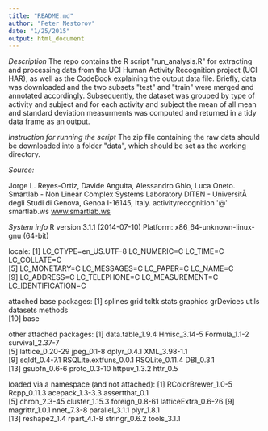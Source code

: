 ```yaml
---
title: "README.md"
author: "Peter Nestorov"
date: "1/25/2015"
output: html_document
---
```


*Description*
The repo contains the R script "run_analysis.R" for extracting and processing 
data from the UCI Human Activity Recognition project (UCI HAR), as well as the 
CodeBook explaining the output data file. Briefly, data was downloaded and
the two subsets "test" and "train" were merged and annotated accordingly. 
Subsequently, the dataset was grouped by type of activity and subject and for
each activity and subject the mean of all mean and standard deviation measurments
was computed and returned in a tidy data frame as an output.

*Instruction for running the script*
The zip file containing the raw data should be downloaded into a folder "data",
which should be set as the working directory.

*Source:*

Jorge L. Reyes-Ortiz, Davide Anguita, Alessandro Ghio, Luca Oneto.
Smartlab - Non Linear Complex Systems Laboratory
DITEN - UniversitÃ  degli Studi di Genova, Genoa I-16145, Italy.
activityrecognition '@' smartlab.ws
www.smartlab.ws


*System info*
R version 3.1.1 (2014-07-10)
Platform: x86_64-unknown-linux-gnu (64-bit)

locale:
 [1] LC_CTYPE=en_US.UTF-8 LC_NUMERIC=C         LC_TIME=C            LC_COLLATE=C        
 [5] LC_MONETARY=C        LC_MESSAGES=C        LC_PAPER=C           LC_NAME=C           
 [9] LC_ADDRESS=C         LC_TELEPHONE=C       LC_MEASUREMENT=C     LC_IDENTIFICATION=C 

attached base packages:
 [1] splines   grid      tcltk     stats     graphics  grDevices utils     datasets  methods  
[10] base     

other attached packages:
 [1] data.table_1.9.4      Hmisc_3.14-5          Formula_1.1-2         survival_2.37-7      
 [5] lattice_0.20-29       jpeg_0.1-8            dplyr_0.4.1           XML_3.98-1.1         
 [9] sqldf_0.4-7.1         RSQLite.extfuns_0.0.1 RSQLite_0.11.4        DBI_0.3.1            
[13] gsubfn_0.6-6          proto_0.3-10          httpuv_1.3.2          httr_0.5             

loaded via a namespace (and not attached):
 [1] RColorBrewer_1.0-5  Rcpp_0.11.3         acepack_1.3-3.3     assertthat_0.1     
 [5] chron_2.3-45        cluster_1.15.3      foreign_0.8-61      latticeExtra_0.6-26
 [9] magrittr_1.0.1      nnet_7.3-8          parallel_3.1.1      plyr_1.8.1         
[13] reshape2_1.4        rpart_4.1-8         stringr_0.6.2       tools_3.1.1        

